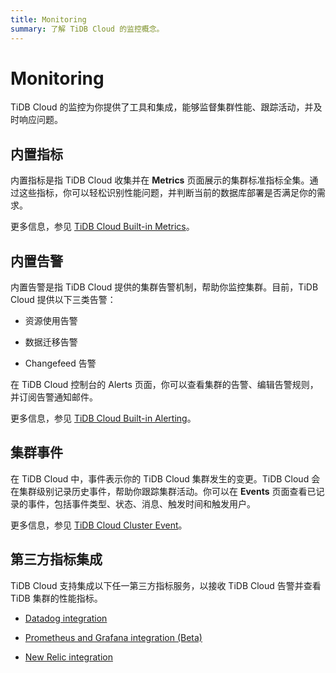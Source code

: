 ```yaml
---
title: Monitoring
summary: 了解 TiDB Cloud 的监控概念。
---
```


# Monitoring

TiDB Cloud 的监控为你提供了工具和集成，能够监督集群性能、跟踪活动，并及时响应问题。

## 内置指标

内置指标是指 TiDB Cloud 收集并在 **Metrics** 页面展示的集群标准指标全集。通过这些指标，你可以轻松识别性能问题，并判断当前的数据库部署是否满足你的需求。

更多信息，参见 [TiDB Cloud Built-in Metrics](/tidb-cloud/built-in-monitoring.md)。

## 内置告警

内置告警是指 TiDB Cloud 提供的集群告警机制，帮助你监控集群。目前，TiDB Cloud 提供以下三类告警：

- 资源使用告警

- 数据迁移告警

- Changefeed 告警

在 TiDB Cloud 控制台的 Alerts 页面，你可以查看集群的告警、编辑告警规则，并订阅告警通知邮件。

更多信息，参见 [TiDB Cloud Built-in Alerting](/tidb-cloud/monitor-built-in-alerting.md)。

## 集群事件

在 TiDB Cloud 中，事件表示你的 TiDB Cloud 集群发生的变更。TiDB Cloud 会在集群级别记录历史事件，帮助你跟踪集群活动。你可以在 **Events** 页面查看已记录的事件，包括事件类型、状态、消息、触发时间和触发用户。

更多信息，参见 [TiDB Cloud Cluster Event](/tidb-cloud/tidb-cloud-events.md)。

## 第三方指标集成

TiDB Cloud 支持集成以下任一第三方指标服务，以接收 TiDB Cloud 告警并查看 TiDB 集群的性能指标。

- [Datadog integration](/tidb-cloud/monitor-datadog-integration.md)

- [Prometheus and Grafana integration (Beta)](/tidb-cloud/monitor-prometheus-and-grafana-integration.md)

- [New Relic integration](/tidb-cloud/monitor-new-relic-integration.md)
